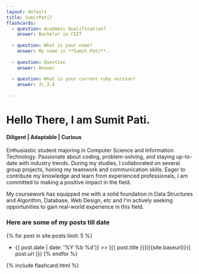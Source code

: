 ```yaml
---
layout: default
title: SumitPati7
flashcards: 
  - question: Academic Qualification?
    answer: Bachelor in CSIT
            
  - question: What is your name?
    answer: My name is **Sumit Pati**.
            
  - question: Question
    answer: Answer
            
  - question: What is your current ruby version?
    answer: 3\.3.4
            
---
```

# Hello There, I am Sumit Pati.

#### Diligent | Adaptable | Curious
Enthusiastic student majoring in Computer Science and Information Technology. Passionate about coding, problem-solving, and staying up-to-date with industry trends. During my studies, I collaborated on several group projects, honing my teamwork and communication skills. Eager to contribute my knowledge and learn from experienced professionals, I am committed to making a positive impact in the field.

My coursework has equipped me with a solid foundation in Data Structures and Algorithm, Database, Web Design, etc and I'm actively seeking opportunities to gain real-world experience in this field.

### Here are some of my posts till date 

{% for post in site.posts limit: 5 %}
  * {{ post.date | date: '%Y %b %d'}} >> [{{ post.title }}]({{site.baseurl}}{{ post.url }})
{% endfor %}

{% include flashcard.html %}
      